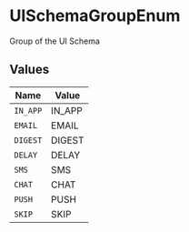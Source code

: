 # UISchemaGroupEnum

Group of the UI Schema


## Values

| Name     | Value    |
| -------- | -------- |
| `IN_APP` | IN_APP   |
| `EMAIL`  | EMAIL    |
| `DIGEST` | DIGEST   |
| `DELAY`  | DELAY    |
| `SMS`    | SMS      |
| `CHAT`   | CHAT     |
| `PUSH`   | PUSH     |
| `SKIP`   | SKIP     |
